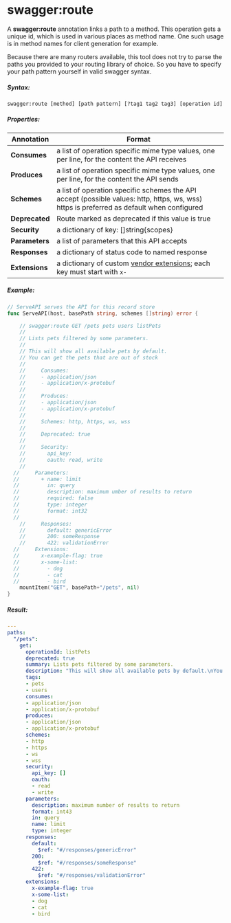 # swagger:route

A **swagger:route** annotation links a path to a method.
This operation gets a unique id, which is used in various places as method name.
One such usage is in method names for client generation for example.

Because there are many routers available, this tool does not try to parse the paths
you provided to your routing library of choice. So you have to specify your path pattern
yourself in valid swagger syntax.

<!--more-->

##### Syntax:

```
swagger:route [method] [path pattern] [?tag1 tag2 tag3] [operation id]
```

##### Properties:

Annotation | Format
-----------|--------
**Consumes** | a list of operation specific mime type values, one per line, for the content the API receives
**Produces** | a list of operation specific mime type values, one per line, for the content the API sends
**Schemes** | a list of operation specific schemes the API accept (possible values: http, https, ws, wss) https is preferred as default when configured
**Deprecated** | Route marked as deprecated if this value is true
**Security** | a dictionary of key: []string{scopes}
**Parameters** | a list of parameters that this API accepts
**Responses** | a dictionary of status code to named response
**Extensions** | a dictionary of custom [vendor extensions](https://swagger.io/docs/specification/2-0/swagger-extensions/); each key must start with `x-`

##### Example:

```go
// ServeAPI serves the API for this record store
func ServeAPI(host, basePath string, schemes []string) error {

	// swagger:route GET /pets pets users listPets
	//
	// Lists pets filtered by some parameters.
	//
	// This will show all available pets by default.
	// You can get the pets that are out of stock
	//
	//     Consumes:
	//     - application/json
	//     - application/x-protobuf
	//
	//     Produces:
	//     - application/json
	//     - application/x-protobuf
	//
	//     Schemes: http, https, ws, wss
	//
	//     Deprecated: true
	//
	//     Security:
	//       api_key:
	//       oauth: read, write
	//
  //     Parameters:
  //       + name: limit
  //         in: query
  //         description: maximum umber of results to return
  //         required: false
  //         type: integer
  //         format: int32
  //
	//     Responses:
	//       default: genericError
	//       200: someResponse
	//       422: validationError
  //     Extensions:
  //       x-example-flag: true
  //       x-some-list:
  //         - dog
  //         - cat
  //         - bird
	mountItem("GET", basePath+"/pets", nil)
}
```

##### Result:

```yaml
---
paths:
  "/pets":
    get:
      operationId: listPets
      deprecated: true
      summary: Lists pets filtered by some parameters.
      description: "This will show all available pets by default.\nYou can get the pets that are out of stock"
      tags:
      - pets
      - users
      consumes:
      - application/json
      - application/x-protobuf
      produces:
      - application/json
      - application/x-protobuf
      schemes:
      - http
      - https
      - ws
      - wss
      security:
        api_key: []
        oauth:
        - read
        - write
      parameters:
        description: maximum number of results to return
        format: int43
        in: query
        name: limit
        type: integer
      responses:
        default:
          $ref: "#/responses/genericError"
        200:
          $ref: "#/responses/someResponse"
        422:
          $ref: "#/responses/validationError"
      extensions:
        x-example-flag: true
        x-some-list:
        - dog
        - cat
        - bird
```
